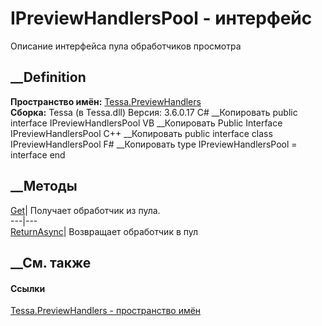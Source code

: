 # IPreviewHandlersPool - интерфейс
Описание интерфейса пула обработчиков просмотра
## __Definition
 **Пространство имён:** [Tessa.PreviewHandlers](N_Tessa_PreviewHandlers.htm)  
 **Сборка:** Tessa (в Tessa.dll) Версия: 3.6.0.17
C# __Копировать
     public interface IPreviewHandlersPool
VB __Копировать
     Public Interface IPreviewHandlersPool
C++ __Копировать
     public interface class IPreviewHandlersPool
F# __Копировать
     type IPreviewHandlersPool = interface end
##  __Методы
[Get](M_Tessa_PreviewHandlers_IPreviewHandlersPool_Get.htm)|  Получает
обработчик из пула.  
---|---  
[ReturnAsync](M_Tessa_PreviewHandlers_IPreviewHandlersPool_ReturnAsync.htm)|
Возвращает обработчик в пул  
## __См. также
#### Ссылки
[Tessa.PreviewHandlers - пространство имён](N_Tessa_PreviewHandlers.htm)
